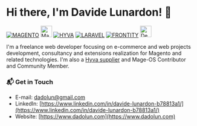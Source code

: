 # Hi there, I'm Davide Lunardon! 👋

<a href="https://github.com/magento" target="_blank">![MAGENTO](https://avatars.githubusercontent.com/u/168457?s=40&v=4)</a>
<a href="https://mage-os.org/" target="_blank"><img src="https://mage-os.org/wp-content/uploads/2023/08/Mage-OS-Community-Member.png" alt="Mage-OS Logo" height="30" style="max-width: 100%;"></a>
<a href="https://www.hyva.io/suppliers#Italy" target="_blank">![HYVA](https://avatars.githubusercontent.com/u/71124897?s=40&v=4)</a>
<a href="https://github.com/laravel/laravel" target="_blank">![LARAVEL](https://avatars.githubusercontent.com/u/958072?s=40&v=4)</a>
<a href="https://github.com/frontity" target="_blank">![FRONTITY](https://avatars.githubusercontent.com/u/36308514?s=40&v=4)</a>
<a href="https://github.com/deployphp/deployer" target="_blank"><img src="https://deployer.org/img/logo.svg" alt="Deployer Logo" height="30" style="max-width: 100%;"></a>

I'm a freelance web developer focusing on e-commerce and web projects development, consultancy and extensions realization for Magento and related technologies.
I'm also a [Hyva supplier](https://www.hyva.io/suppliers#Italy) and Mage-OS Contributor and Community Member.

### 📬 Get in Touch
 - E-mail: dadolun@gmail.com
 - LinkedIn: [https://www.linkedin.com/in/davide-lunardon-b78813a1/](https://www.linkedin.com/in/davide-lunardon-b78813a1/)
 - Website: [https://www.dadolun.com](https://www.dadolun.com)
